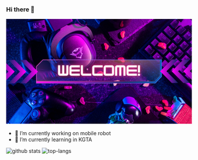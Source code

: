 ### Hi there 👋
<img src="https://github.com/Cimer17/Cimer17/blob/main/Blue%20And%20Purple%20Cyberpunk%20Game%20Zone%20Facebook%20Cover.png" alt="banner that says Sarah hart Landolt - software developer, artist, designer">


- 🔭 I’m currently working on mobile robot
- 🌱 I’m currently learning in KGTA

![github stats](https://github-readme-stats.vercel.app/api?username=Cimer17&show_icons=true&theme=radical)             ![top-langs](https://github-readme-stats.vercel.app/api/top-langs?username=Cimer17&show_icons=true&theme=radical)  
